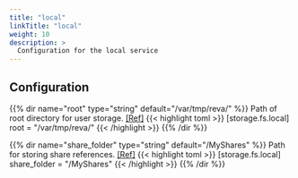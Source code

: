 ```yaml
---
title: "local"
linkTitle: "local"
weight: 10
description: >
  Configuration for the local service
---
```


## Configuration

{{% dir name="root" type="string" default="/var/tmp/reva/" %}}
Path of root directory for user storage. [[Ref]](https://github.com/cs3org/reva/tree/master/pkg/storage/fs/local/local.go#L35)
{{< highlight toml >}}
[storage.fs.local]
root = "/var/tmp/reva/"
{{< /highlight >}}
{{% /dir %}}

{{% dir name="share_folder" type="string" default="/MyShares" %}}
Path for storing share references. [[Ref]](https://github.com/cs3org/reva/tree/master/pkg/storage/fs/local/local.go#L36)
{{< highlight toml >}}
[storage.fs.local]
share_folder = "/MyShares"
{{< /highlight >}}
{{% /dir %}}

